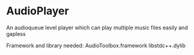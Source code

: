 AudioPlayer
===========

An audioqueue level player which can play multiple music files easily and gapless

Framework and library needed:
AudioToolbox.framework
libstdc++.dylib
